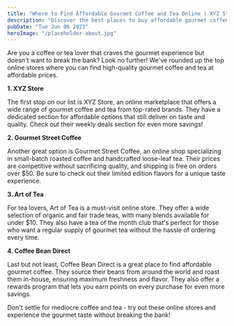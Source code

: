 ```yaml
---
title: "Where to Find Affordable Gourmet Coffee and Tea Online | XYZ Store"
description: "Discover the best places to buy affordable gourmet coffee and tea online. Get the ultimate coffee and tea experience without breaking the bank! Visit XYZ Store now."
pubDate: "Tue Jun 06 2023"
heroImage: "/placeholder-about.jpg"
---
```


Are you a coffee or tea lover that craves the gourmet experience but doesn&#39;t want to break the bank? Look no further! We&#39;ve rounded up the top online stores where you can find high-quality gourmet coffee and tea at affordable prices.

**1. XYZ Store**

The first stop on our list is XYZ Store, an online marketplace that offers a wide range of gourmet coffee and tea from top-rated brands. They have a dedicated section for affordable options that still deliver on taste and quality. Check out their weekly deals section for even more savings!

**2. Gourmet Street Coffee**

Another great option is Gourmet Street Coffee, an online shop specializing in small-batch roasted coffee and handcrafted loose-leaf tea. Their prices are competitive without sacrificing quality, and shipping is free on orders over $50. Be sure to check out their limited edition flavors for a unique taste experience.

**3. Art of Tea**

For tea lovers, Art of Tea is a must-visit online store. They offer a wide selection of organic and fair trade teas, with many blends available for under $10. They also have a tea of the month club that&#39;s perfect for those who want a regular supply of gourmet tea without the hassle of ordering every time.

**4. Coffee Bean Direct**

Last but not least, Coffee Bean Direct is a great place to find affordable gourmet coffee. They source their beans from around the world and roast them in-house, ensuring maximum freshness and flavor. They also offer a rewards program that lets you earn points on every purchase for even more savings.

Don&#39;t settle for mediocre coffee and tea - try out these online stores and experience the gourmet taste without breaking the bank!